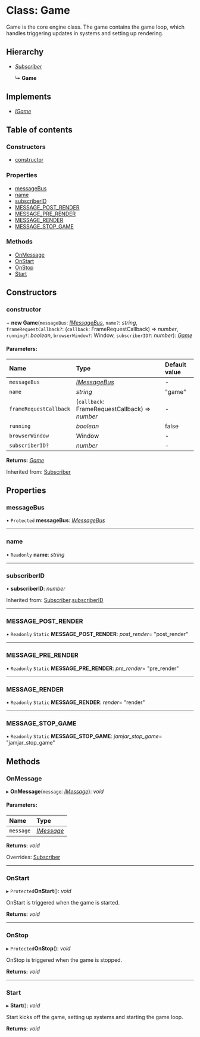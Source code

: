 # Class: Game

Game is the core engine class.
The game contains the game loop, which handles triggering updates in systems and
setting up rendering.

## Hierarchy

* [*Subscriber*](subscriber.md)

  ↳ **Game**

## Implements

* [*IGame*](../interfaces/igame.md)

## Table of contents

### Constructors

- [constructor](game.md#constructor)

### Properties

- [messageBus](game.md#messagebus)
- [name](game.md#name)
- [subscriberID](game.md#subscriberid)
- [MESSAGE\_POST\_RENDER](game.md#message_post_render)
- [MESSAGE\_PRE\_RENDER](game.md#message_pre_render)
- [MESSAGE\_RENDER](game.md#message_render)
- [MESSAGE\_STOP\_GAME](game.md#message_stop_game)

### Methods

- [OnMessage](game.md#onmessage)
- [OnStart](game.md#onstart)
- [OnStop](game.md#onstop)
- [Start](game.md#start)

## Constructors

### constructor

\+ **new Game**(`messageBus`: [*IMessageBus*](../interfaces/imessagebus.md), `name?`: *string*, `frameRequestCallback?`: (`callback`: FrameRequestCallback) => *number*, `running?`: *boolean*, `browserWindow?`: Window, `subscriberID?`: *number*): [*Game*](game.md)

#### Parameters:

Name | Type | Default value |
:------ | :------ | :------ |
`messageBus` | [*IMessageBus*](../interfaces/imessagebus.md) | - |
`name` | *string* | "game" |
`frameRequestCallback` | (`callback`: FrameRequestCallback) => *number* | - |
`running` | *boolean* | false |
`browserWindow` | Window | - |
`subscriberID?` | *number* | - |

**Returns:** [*Game*](game.md)

Inherited from: [Subscriber](subscriber.md)

## Properties

### messageBus

• `Protected` **messageBus**: [*IMessageBus*](../interfaces/imessagebus.md)

___

### name

• `Readonly` **name**: *string*

___

### subscriberID

• **subscriberID**: *number*

Inherited from: [Subscriber](subscriber.md).[subscriberID](subscriber.md#subscriberid)

___

### MESSAGE\_POST\_RENDER

▪ `Readonly` `Static` **MESSAGE\_POST\_RENDER**: *post_render*= "post\_render"

___

### MESSAGE\_PRE\_RENDER

▪ `Readonly` `Static` **MESSAGE\_PRE\_RENDER**: *pre_render*= "pre\_render"

___

### MESSAGE\_RENDER

▪ `Readonly` `Static` **MESSAGE\_RENDER**: *render*= "render"

___

### MESSAGE\_STOP\_GAME

▪ `Readonly` `Static` **MESSAGE\_STOP\_GAME**: *jamjar_stop_game*= "jamjar\_stop\_game"

## Methods

### OnMessage

▸ **OnMessage**(`message`: [*IMessage*](../interfaces/imessage.md)): *void*

#### Parameters:

Name | Type |
:------ | :------ |
`message` | [*IMessage*](../interfaces/imessage.md) |

**Returns:** *void*

Overrides: [Subscriber](subscriber.md)

___

### OnStart

▸ `Protected`**OnStart**(): *void*

OnStart is triggered when the game is started.

**Returns:** *void*

___

### OnStop

▸ `Protected`**OnStop**(): *void*

OnStop is triggered when the game is stopped.

**Returns:** *void*

___

### Start

▸ **Start**(): *void*

Start kicks off the game, setting up systems and starting the game loop.

**Returns:** *void*
